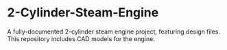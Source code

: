# 2-Cylinder-Steam-Engine
A fully-documented 2-cylinder steam engine project, featuring design files. This repository includes CAD models for the engine.
